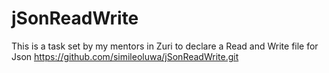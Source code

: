 # jSonReadWrite
This is a task set by my mentors in Zuri to declare a Read and Write file for Json
https://github.com/simileoluwa/jSonReadWrite.git
